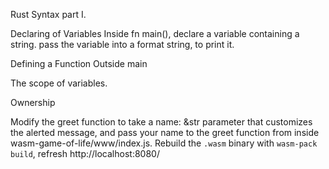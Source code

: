 Rust Syntax part I.

Declaring of Variables
Inside fn main(), declare a variable containing a string.
pass the variable into a format string, to print it.

Defining a Function
Outside main



The scope of variables.

Ownership




Modify the greet function to take a name: &str parameter that customizes the alerted message, and pass your name to the greet function from inside wasm-game-of-life/www/index.js.
Rebuild the `.wasm` binary with `wasm-pack build`, refresh http://localhost:8080/
